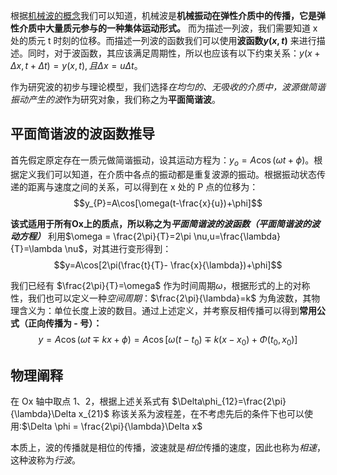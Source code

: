 根据[机械波的概念](机械波的概念.md)我们可以知道，机械波是**机械振动在弹性介质中的传播，它是弹性介质中大量质元参与的一种集体运动形式。** 而为描述一列波，我们需要知道 x 处的质元 t 时刻的位移。而描述一列波的函数我们可以使用**波函数$y(x,t)$** 来进行描述。同时，对于波函数，其应该满足周期性，所以也应该有以下约束关系：$y(x+\Delta x, t+ \Delta t)=y(x,t),且\Delta x = u \Delta t$。

作为研究波的初步与理论模型，我们选择*在均匀的、无吸收的介质中，波源做简谐振动产生的波*作为研究对象，我们称之为**平面简谐波**。

## 平面简谐波的波函数推导

首先假定原定存在一质元做简谐振动，设其运动方程为：$y_{o}=A\cos (\omega t + \phi)$。根据定义我们可以知道，在介质中各点的振动都是重复波源的振动。根据振动状态传递的距离与速度之间的关系，可以得到在 x 处的 P 点的位移为：
$$y_{P}=A\cos[\omega(t-\frac{x}{u})+\phi]$$

**该式适用于所有Ox上的质点，所以称之为*平面简谐波的波函数（平面简谐波的波动方程）*** 利用$\omega = \frac{2\pi}{T}=2\pi \nu,u=\frac{\lambda}{T}=\lambda \nu$，对其进行变形得到：
$$y=A\cos[2\pi(\frac{t}{T}- \frac{x}{\lambda})+\phi]$$

我们已经有 $\frac{2\pi}{T}=\omega$ 作为时间周期$\omega$，根据形式的上的对称性，我们也可以定义一种*空间周期*：$\frac{2\pi}{\lambda}=k$ 为角波数，其物理含义为：单位长度上波的数目。通过上述定义，并考察反相传播可以得到**常用公式（正向传播为 - 号）：**
$$y=A\cos(\omega t \mp kx + \phi)=A\cos[\omega(t-t_{0})\mp k (x-x_{0})+\Phi(t_{0},x_{0})]$$

## 物理阐释

在 Ox 轴中取点 1、2，根据上述关系式有 $\Delta\phi_{12}=\frac{2\pi}{\lambda}\Delta x_{21}$ 称该关系为波程差，在不考虑先后的条件下也可以使用:$\Delta \phi = \frac{2\pi}{\lambda}\Delta x$

本质上，波的传播就是相位的传播，波速就是*相位*传播的速度，因此也称为*相速*，这种波称为*行波*。